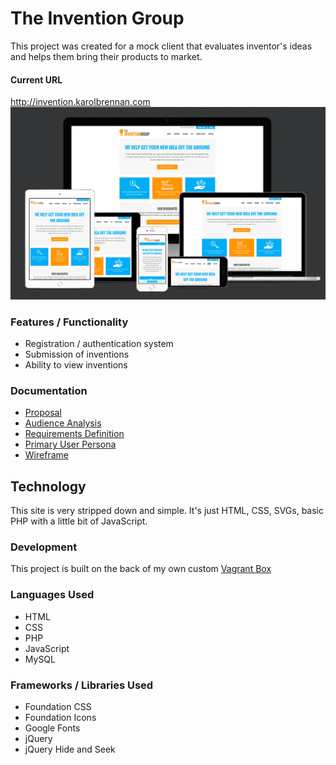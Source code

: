 # The Invention Group
This project was created for a mock client that evaluates inventor's ideas and helps them bring their products to market.

#### Current URL
http://invention.karolbrennan.com
![Design showcase for Invention Group](https://github.com/codemasterkarol/theinventiongroup/blob/master/documentation/ResponsiveDesigns.png)

### Features / Functionality
- Registration / authentication system
- Submission of inventions
- Ability to view inventions

### Documentation
- [Proposal](https://github.com/codemasterkarol/theinventiongroup/blob/master/documentation/Proposal.pdf)
- [Audience Analysis](https://github.com/codemasterkarol/theinventiongroup/blob/master/documentation/AudienceAnalysis.pdf)
- [Requirements Definition](https://github.com/codemasterkarol/theinventiongroup/blob/master/documentation/Requirements%20Definition.pdf)
- [Primary User Persona](https://github.com/codemasterkarol/theinventiongroup/blob/master/documentation/primaryuserpersona.png)
- [Wireframe](https://github.com/codemasterkarol/theinventiongroup/blob/master/documentation/wireframe.png)

## Technology
This site is very stripped down and simple. It's just HTML, CSS, SVGs, basic PHP with a little bit of JavaScript. 

### Development
This project is built on the back of my own custom [Vagrant Box](https://github.com/codemasterkarol/vagrantbox)

### Languages Used
- HTML
- CSS
- PHP
- JavaScript
- MySQL

### Frameworks / Libraries Used
- Foundation CSS
- Foundation Icons
- Google Fonts
- jQuery
- jQuery Hide and Seek
